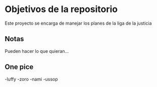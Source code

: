 # Objetivos de la repositorio

Este proyecto se encarga de manejar los planes de la liga de la justicia


## Notas
Pueden hacer lo que quieran...
## One pice
-luffy
-zoro
-nami
-ussop
